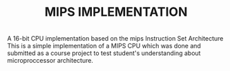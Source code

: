 <h1> <center>MIPS IMPLEMENTATION </center></h1>
<br>
A 16-bit CPU implementation based on the mips Instruction Set Architecture
<br>
This is a simple implementation of a MIPS CPU which was done and submitted as a course project to test student's understanding about microproccessor architecture.
